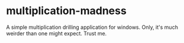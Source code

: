 # multiplication-madness
A simple multiplication drilling application for windows.
Only, it's much weirder than one might expect.
Trust me.
